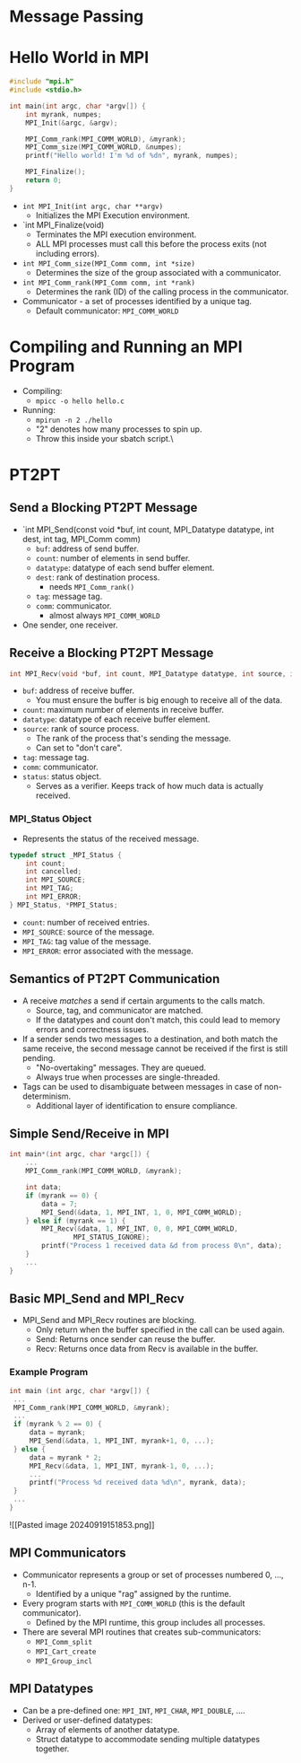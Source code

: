 # Message Passing
# Hello World in MPI
```cpp
#include "mpi.h"
#include <stdio.h>

int main(int argc, char *argv[]) {
	int myrank, numpes;
	MPI_Init(&argc, &argv);

	MPI_Comm_rank(MPI_COMM_WORLD), &myrank);
	MPI_Comm_size(MPI_COMM_WORLD, &numpes);
	printf("Hello world! I'm %d of %dn", myrank, numpes);

	MPI_Finalize();
	return 0;
}
```
- `int MPI_Init(int argc, char **argv)`
	- Initializes the MPI Execution environment.
- `int MPI_Finalize(void)
	- Terminates the MPI execution environment.
	- ALL MPI processes must call this before the process exits (not including errors).
- `int MPI_Comm_size(MPI_Comm comm, int *size)`
	- Determines the size of the group associated with a communicator.
- `int MPI_Comm_rank(MPI_Comm comm, int *rank)`
	- Determines the rank (ID) of the calling process in the communicator.
- Communicator - a set of processes identified by a unique tag.
	- Default communicator: `MPI_COMM_WORLD`
# Compiling and Running an MPI Program
- Compiling:
	- `mpicc -o hello hello.c`
- Running:
	- `mpirun -n 2 ./hello`
	- "2" denotes how many processes to spin up.
	- Throw this inside your sbatch script.\

# PT2PT
## Send a Blocking PT2PT Message
- `int MPI_Send(const void *buf, int count, MPI_Datatype datatype, int dest, int tag, MPI_Comm comm)
	- `buf`: address of send buffer.
	- `count`: number of elements in send buffer.
	- `datatype`: datatype of each send buffer element.
	- `dest`: rank of destination process.
		- needs `MPI_Comm_rank()`
	- `tag`: message tag.
	- `comm`: communicator.
		- almost always `MPI_COMM_WORLD`
- One sender, one receiver.
## Receive a Blocking PT2PT Message
```cpp
int MPI_Recv(void *buf, int count, MPI_Datatype datatype, int source, int tag, MPI_Comm comm, MPI_Status *status)
```
- `buf`: address of receive buffer.
	- You must ensure the buffer is big enough to receive all of the data.
- `count`: maximum number of elements in receive buffer.
- `datatype`: datatype of each receive buffer element.
- `source`: rank of source process.
	- The rank of the process that's sending the message.
	- Can set to "don't care".
- `tag`: message tag.
- `comm`: communicator.
- `status`: status object.
	- Serves as a verifier. Keeps track of how much data is actually received.
### MPI_Status Object
- Represents the status of the received message.
```cpp
typedef struct _MPI_Status {
	int count;
	int cancelled;
	int MPI_SOURCE;
	int MPI_TAG;
	int MPI_ERROR;
} MPI_Status, *PMPI_Status;
```
- `count`: number of received entries.
- `MPI_SOURCE`: source of the message.
- `MPI_TAG`: tag value of the message.
- `MPI_ERROR`: error associated with the message.

## Semantics of PT2PT Communication
- A receive *matches* a send if certain arguments to the calls match.
	- Source, tag, and communicator are matched.
	- If the datatypes and count don't match, this could lead to memory errors and correctness issues.
- If a sender sends two messages to a destination, and both match the same receive, the second message cannot be received if the first is still pending.
	- "No-overtaking" messages. They are queued.
	- Always true when processes are single-threaded.
- Tags can be used to disambiguate between messages in case of non-determinism.
	- Additional layer of identification to ensure compliance.

## Simple Send/Receive in MPI
```cpp
int main*(int argc, char *argc[]) {
	...
	MPI_Comm_rank(MPI_COMM_WORLD, &myrank);

	int data;
	if (myrank == 0) {
		data = 7;
		MPI_Send(&data, 1, MPI_INT, 1, 0, MPI_COMM_WORLD);
	} else if (myrank == 1) {
		MPI_Recv(&data, 1, MPI_INT, 0, 0, MPI_COMM_WORLD,
				MPI_STATUS_IGNORE);
		printf("Process 1 received data &d from process 0\n", data);
	}
	...
}
```

## Basic MPI_Send and MPI_Recv
- MPI_Send and MPI_Recv routines are blocking.
	- Only return when the buffer specified in the call can be used again.
	- Send: Returns once sender can reuse the buffer.
	- Recv: Returns once data from Recv is available in the buffer.

### Example Program
```cpp
int main (int argc, char *argv[]) {
 ...
 MPI_Comm_rank(MPI_COMM_WORLD, &myrank);
 ...
 if (myrank % 2 == 0) {
	 data = myrank;
	 MPI_Send(&data, 1, MPI_INT, myrank+1, 0, ...);
 } else {
	 data = myrank * 2;
	 MPI_Recv(&data, 1, MPI_INT, myrank-1, 0, ...);
	 ...
	 printf("Process %d received data %d\n", myrank, data);
 }
 ...
}
```
![[Pasted image 20240919151853.png]]
## MPI Communicators
- Communicator represents a group or set of processes numbered 0, ..., n-1.
	- Identified by a unique "rag" assigned by the runtime.
- Every program starts with `MPI_COMM_WORLD` (this is the default communicator).
	- Defined by the MPI runtime, this group includes all processes.
- There are several MPI routines that creates sub-communicators:
	- `MPI_Comm_split`
	- `MPI_Cart_create`
	- `MPI_Group_incl`
## MPI Datatypes
- Can be a pre-defined one: `MPI_INT`, `MPI_CHAR`, `MPI_DOUBLE`, ....
- Derived or user-defined datatypes:
	- Array of elements of another datatype.
	- Struct datatype to accommodate sending multiple datatypes together.